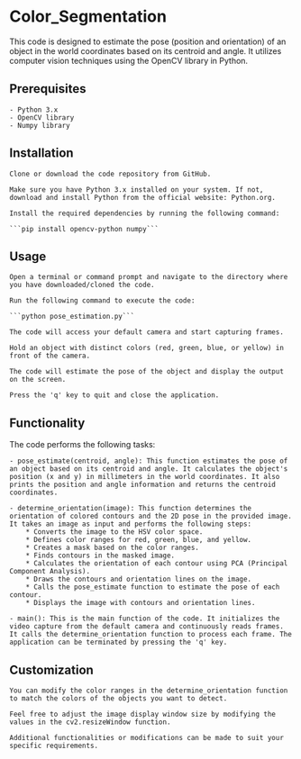 # Color_Segmentation
This code is designed to estimate the pose (position and orientation) of an object in the world coordinates based on its centroid and angle. It utilizes computer vision techniques using the OpenCV library in Python.
## Prerequisites

    - Python 3.x
    - OpenCV library
    - Numpy library

## Installation

    Clone or download the code repository from GitHub.

    Make sure you have Python 3.x installed on your system. If not, download and install Python from the official website: Python.org.

    Install the required dependencies by running the following command:

    ```pip install opencv-python numpy```

## Usage

    Open a terminal or command prompt and navigate to the directory where you have downloaded/cloned the code.

    Run the following command to execute the code:

    ```python pose_estimation.py```

    The code will access your default camera and start capturing frames.

    Hold an object with distinct colors (red, green, blue, or yellow) in front of the camera.

    The code will estimate the pose of the object and display the output on the screen.

    Press the 'q' key to quit and close the application.

## Functionality

The code performs the following tasks:

    - pose_estimate(centroid, angle): This function estimates the pose of an object based on its centroid and angle. It calculates the object's position (x and y) in millimeters in the world coordinates. It also prints the position and angle information and returns the centroid coordinates.

    - determine_orientation(image): This function determines the orientation of colored contours and the 2D pose in the provided image. It takes an image as input and performs the following steps:
        * Converts the image to the HSV color space.
        * Defines color ranges for red, green, blue, and yellow.
        * Creates a mask based on the color ranges.
        * Finds contours in the masked image.
        * Calculates the orientation of each contour using PCA (Principal Component Analysis).
        * Draws the contours and orientation lines on the image.
        * Calls the pose_estimate function to estimate the pose of each contour.
        * Displays the image with contours and orientation lines.

    - main(): This is the main function of the code. It initializes the video capture from the default camera and continuously reads frames. It calls the determine_orientation function to process each frame. The application can be terminated by pressing the 'q' key.

## Customization

    You can modify the color ranges in the determine_orientation function to match the colors of the objects you want to detect.

    Feel free to adjust the image display window size by modifying the values in the cv2.resizeWindow function.

    Additional functionalities or modifications can be made to suit your specific requirements.
